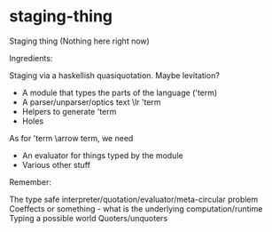 # staging-thing
Staging thing (Nothing here right now)

Ingredients:

Staging via a haskellish quasiquotation. Maybe levitation?

- A module that types the parts of the language ('term)
- A parser/unparser/optics text \lr 'term
- Helpers to generate 'term
- Holes

As for 'term \arrow term, we need
- An evaluator for things typed by the module
- Various other stuff

Remember:

The type safe interpreter/quotation/evaluator/meta-circular problem
Coeffects or something - what is the underlying computation/runtime
Typing a possible world
Quoters/unquoters
